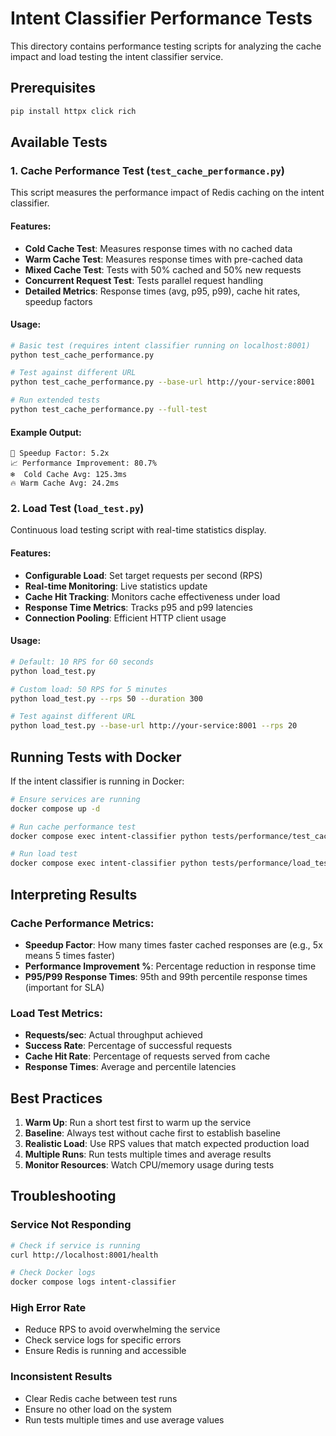 # Intent Classifier Performance Tests

This directory contains performance testing scripts for analyzing the cache impact and load testing the intent classifier service.

## Prerequisites

```bash
pip install httpx click rich
```

## Available Tests

### 1. Cache Performance Test (`test_cache_performance.py`)

This script measures the performance impact of Redis caching on the intent classifier.

#### Features:
- **Cold Cache Test**: Measures response times with no cached data
- **Warm Cache Test**: Measures response times with pre-cached data
- **Mixed Cache Test**: Tests with 50% cached and 50% new requests
- **Concurrent Request Test**: Tests parallel request handling
- **Detailed Metrics**: Response times (avg, p95, p99), cache hit rates, speedup factors

#### Usage:
```bash
# Basic test (requires intent classifier running on localhost:8001)
python test_cache_performance.py

# Test against different URL
python test_cache_performance.py --base-url http://your-service:8001

# Run extended tests
python test_cache_performance.py --full-test
```

#### Example Output:
```
🚀 Speedup Factor: 5.2x
📈 Performance Improvement: 80.7%
❄️  Cold Cache Avg: 125.3ms
🔥 Warm Cache Avg: 24.2ms
```

### 2. Load Test (`load_test.py`)

Continuous load testing script with real-time statistics display.

#### Features:
- **Configurable Load**: Set target requests per second (RPS)
- **Real-time Monitoring**: Live statistics update
- **Cache Hit Tracking**: Monitors cache effectiveness under load
- **Response Time Metrics**: Tracks p95 and p99 latencies
- **Connection Pooling**: Efficient HTTP client usage

#### Usage:
```bash
# Default: 10 RPS for 60 seconds
python load_test.py

# Custom load: 50 RPS for 5 minutes
python load_test.py --rps 50 --duration 300

# Test against different URL
python load_test.py --base-url http://your-service:8001 --rps 20
```

## Running Tests with Docker

If the intent classifier is running in Docker:

```bash
# Ensure services are running
docker compose up -d

# Run cache performance test
docker compose exec intent-classifier python tests/performance/test_cache_performance.py

# Run load test
docker compose exec intent-classifier python tests/performance/load_test.py --rps 20
```

## Interpreting Results

### Cache Performance Metrics:
- **Speedup Factor**: How many times faster cached responses are (e.g., 5x means 5 times faster)
- **Performance Improvement %**: Percentage reduction in response time
- **P95/P99 Response Times**: 95th and 99th percentile response times (important for SLA)

### Load Test Metrics:
- **Requests/sec**: Actual throughput achieved
- **Success Rate**: Percentage of successful requests
- **Cache Hit Rate**: Percentage of requests served from cache
- **Response Times**: Average and percentile latencies

## Best Practices

1. **Warm Up**: Run a short test first to warm up the service
2. **Baseline**: Always test without cache first to establish baseline
3. **Realistic Load**: Use RPS values that match expected production load
4. **Multiple Runs**: Run tests multiple times and average results
5. **Monitor Resources**: Watch CPU/memory usage during tests

## Troubleshooting

### Service Not Responding
```bash
# Check if service is running
curl http://localhost:8001/health

# Check Docker logs
docker compose logs intent-classifier
```

### High Error Rate
- Reduce RPS to avoid overwhelming the service
- Check service logs for specific errors
- Ensure Redis is running and accessible

### Inconsistent Results
- Clear Redis cache between test runs
- Ensure no other load on the system
- Run tests multiple times and use average values